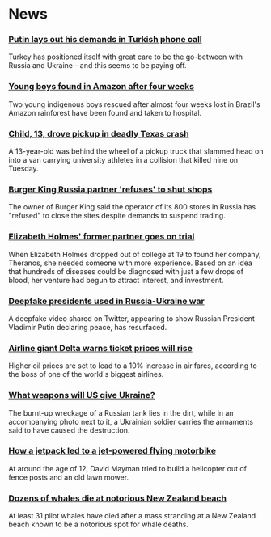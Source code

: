 # News
### [Putin lays out his demands in Turkish phone call](https://www.bbc.com/news/world-europe-60785754)
Turkey has positioned itself with great care to be the go-between with Russia and Ukraine - and this seems to be paying off. 
### [Young boys found in Amazon after four weeks](https://www.bbc.com/news/world-latin-america-60789542)
Two young indigenous boys rescued after almost four weeks lost in Brazil's Amazon rainforest have been found and taken to hospital.
### [Child, 13, drove pickup in deadly Texas crash](https://www.bbc.com/news/world-us-canada-60789022)
A 13-year-old was behind the wheel of a pickup truck that slammed head on into a van carrying university athletes in a collision that killed nine on Tuesday. 
### [Burger King Russia partner 'refuses' to shut shops](https://www.bbc.com/news/business-60789772)
The owner of Burger King said the operator of its 800 stores in Russia has "refused" to close the sites despite demands to suspend trading.  
### [Elizabeth Holmes' former partner goes on trial](https://www.bbc.com/news/technology-60716448)
When Elizabeth Holmes dropped out of college at 19 to found her company, Theranos, she needed someone with more experience. Based on an idea that hundreds of diseases could be diagnosed with just a few drops of blood, her venture had begun to attract interest, and investment.
### [Deepfake presidents used in Russia-Ukraine war](https://www.bbc.com/news/technology-60780142)
A deepfake video shared on Twitter, appearing to show Russian President Vladimir Putin declaring peace, has resurfaced.
### [Airline giant Delta warns ticket prices will rise](https://www.bbc.com/news/business-60781625)
Higher oil prices are set to lead to a 10% increase in air fares, according to the boss of one of the world's biggest airlines.
### [What weapons will US give Ukraine?](https://www.bbc.com/news/world-us-canada-60774098)
The burnt-up wreckage of a Russian tank lies in the dirt, while in an accompanying photo next to it, a Ukrainian soldier carries the armaments said to have caused the destruction.
### [How a jetpack led to a jet-powered flying motorbike](https://www.bbc.com/news/business-60333565)
At around the age of 12, David Mayman tried to build a helicopter out of fence posts and an old lawn mower.
### [Dozens of whales die at notorious New Zealand beach](https://www.bbc.com/news/world-asia-60790326)
At least 31 pilot whales have died after a mass stranding at a New Zealand beach known to be a notorious spot for whale deaths.
